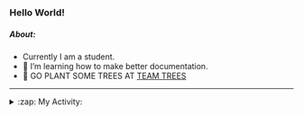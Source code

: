 ### Hello World!

##### About:
- Currently I am a student.
- 🌱 I’m learning how to make better documentation.
- 🌱 GO PLANT SOME TREES AT [TEAM TREES](https://teamtrees.org/)

---
<details>
  <summary>:zap: My Activity:</summary>
  
<!--START_SECTION:waka-->
![Code Time](http://img.shields.io/badge/Code%20Time-1%2C180%20hrs%2035%20mins-blue)

**I'm a Night 🦉** 

```text
🌞 Morning                1880 commits        ███░░░░░░░░░░░░░░░░░░░░░░   10.01 % 
🌆 Daytime                6404 commits        █████████░░░░░░░░░░░░░░░░   34.11 % 
🌃 Evening                5387 commits        ███████░░░░░░░░░░░░░░░░░░   28.69 % 
🌙 Night                  5105 commits        ███████░░░░░░░░░░░░░░░░░░   27.19 % 
```
📅 **I'm Most Productive on Wednesday** 

```text
Monday                   2653 commits        ████░░░░░░░░░░░░░░░░░░░░░   14.13 % 
Tuesday                  2558 commits        ███░░░░░░░░░░░░░░░░░░░░░░   13.62 % 
Wednesday                4379 commits        ██████░░░░░░░░░░░░░░░░░░░   23.32 % 
Thursday                 2416 commits        ███░░░░░░░░░░░░░░░░░░░░░░   12.87 % 
Friday                   1960 commits        ███░░░░░░░░░░░░░░░░░░░░░░   10.44 % 
Saturday                 1643 commits        ██░░░░░░░░░░░░░░░░░░░░░░░   08.75 % 
Sunday                   3167 commits        ████░░░░░░░░░░░░░░░░░░░░░   16.87 % 
```


📊 **This Week I Spent My Time On** 

```text
🔥 Editors: 
VS Code                  6 hrs 46 mins       ███████████████████░░░░░░   75.07 % 
IntelliJ                 2 hrs 15 mins       ██████░░░░░░░░░░░░░░░░░░░   24.93 % 

🐱‍💻 Projects: 
givbacks-admin           6 hrs 10 mins       █████████████████░░░░░░░░   68.45 % 
intro                    2 hrs 1 min         ██████░░░░░░░░░░░░░░░░░░░   22.49 % 
givbacks-application     24 mins             █░░░░░░░░░░░░░░░░░░░░░░░░   04.45 % 
praise                   8 mins              ░░░░░░░░░░░░░░░░░░░░░░░░░   01.56 % 
FilterHelperTest.kt      6 mins              ░░░░░░░░░░░░░░░░░░░░░░░░░   01.29 % 
```


 Last Updated on 05/09/2023 03:11:03 UTC
<!--END_SECTION:waka-->
</details>
